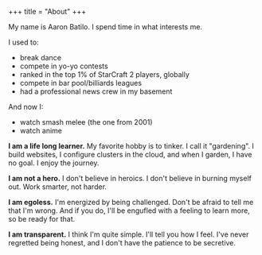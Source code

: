 +++
title = "About"
+++

My name is Aaron Batilo. I spend time in what interests me.

I used to:
- break dance
- compete in yo-yo contests
- ranked in the top 1% of StarCraft 2 players, globally
- compete in bar pool/billiards leagues
- had a professional news crew in my basement

And now I:
- watch smash melee (the one from 2001)
- watch anime

**I am a life long learner.** My favorite hobby is to tinker. I call it
"gardening". I build websites, I configure clusters in the cloud, and when I
garden, I have no goal. I enjoy the journey.

**I am not a hero.** I don't believe in heroics. I don't believe in burning
myself out. Work smarter, not harder.

**I am egoless.** I'm energized by being challenged. Don't be afraid to tell me
that I'm wrong. And if you do, I'll be engufled with a feeling to learn more, so
be ready for that.

**I am transparent.** I think I'm quite simple. I'll tell you how I feel. I've
never regretted being honest, and I don't have the patience to be secretive.
